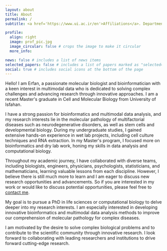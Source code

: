 ```yaml
---
layout: about
title: About
permalink: /
subtitle: <a href='https://www.ui.ac.ir/en'>Affiliations</a>. Department of Cell and Molecular Biology and Microbiology, Faculty of Biological Sciences and Technology, University of Isfahan, Isfahan, Iran.

profile:
  align: right
  image: prof_pic.jpg
  image_circular: false # crops the image to make it circular
  more_info:

news: false # includes a list of news items
selected_papers: false # includes a list of papers marked as "selected={true}"
social: true # includes social icons at the bottom of the page
---
```


Hello! I am Erfan, a passionate molecular biologist and bioinformatician with a keen interest in multimodal data who is dedicated to solving complex challenges and advancing research through innovative approaches. I am a recent Master's graduate in Cell and Molecular Biology from University of Isfahan.

I have a strong passion for bioinformatics and multimodal data analysis, and my research interests lie in the molecular pathology of multifactorial diseases such as neurodegenerative disorders, as well as stem cells and developmental biology. During my undergraduate studies, I gained extensive hands-on experience in wet lab projects, including cell culture techniques and RNA extraction. In my Master's program, I focused more on bioinformatics and dry lab work, honing my skills in data analysis and computational biology.

Throughout my academic journey, I have collaborated with diverse teams, including biologists, engineers, physicians, psychologists, statisticians, and mathematicians, learning valuable lessons from each discipline. However, I believe there is still much more to learn and I am eager to discuss new research opportunities and advancements. So if you are interested in my work or would like to discuss potential opportunities, please feel free to [contact me](mailto:erfan.m.farhadieh99@gmail.com).

My goal is to pursue a PhD in life sciences or computational biology to delve deeper into my research interests. I am especially interested in developing innovative bioinformatics and multimodal data analysis methods to improve our comprehension of molecular pathology for complex diseases.

I am motivated by the desire to solve complex biological problems and to contribute to the scientific community through innovative research. I look forward to collaborating with leading researchers and institutions to drive forward cutting-edge research.
